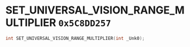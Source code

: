 # SET_UNIVERSAL_VISION_RANGE_MULTIPLIER `0x5C8DD257`

```cpp
int SET_UNIVERSAL_VISION_RANGE_MULTIPLIER(int _Unk0);
```